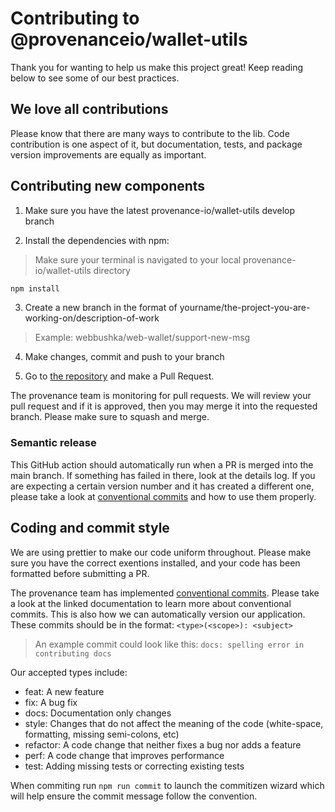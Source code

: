 # Contributing to @provenanceio/wallet-utils

Thank you for wanting to help us make this project great! Keep reading below to see some of our best practices.

## We love all contributions

Please know that there are many ways to contribute to the lib. Code contribution is one aspect of it, but documentation, tests, and package version improvements are equally as important.

## Contributing new components

1. Make sure you have the latest provenance-io/wallet-utils develop branch

2. Install the dependencies with npm:

> Make sure your terminal is navigated to your local provenance-io/wallet-utils directory

```sh
npm install
```

3. Create a new branch in the format of yourname/the-project-you-are-working-on/description-of-work

> Example: webbushka/web-wallet/support-new-msg

4. Make changes, commit and push to your branch

5. Go to [the repository](https://github.com/provenance-io/wallet-utils) and make a Pull Request.

The provenance team is monitoring for pull requests. We will review your pull request and if it is approved, then you may merge it into the requested branch. Please make sure to squash and merge.

### Semantic release

This GitHub action should automatically run when a PR is merged into the main branch. If something has failed in there, look at the details log. If you are expecting a certain version number and it has created a different one, please take a look at [conventional commits](https://www.conventionalcommits.org/en/v1.0.0/) and how to use them properly.

## Coding and commit style

We are using prettier to make our code uniform throughout. Please make sure you have the correct exentions installed, and your code has been formatted before submitting a PR.

The provenance team has implemented [conventional commits](https://www.conventionalcommits.org/en/v1.0.0/). Please take a look at the linked documentation to learn more about conventional commits. This is also how we can automatically version our application. These commits should be in the format: `<type>(<scope>): <subject>`
> An example commit could look like this: `docs: spelling error in contributing docs`

Our accepted types include:

- feat: A new feature
- fix: A bug fix
- docs: Documentation only changes
- style: Changes that do not affect the meaning of the code (white-space, formatting, missing semi-colons, etc)
- refactor: A code change that neither fixes a bug nor adds a feature
- perf: A code change that improves performance
- test: Adding missing tests or correcting existing tests

When commiting run `npm run commit` to launch the commitizen wizard which will help ensure the commit message follow the convention.
